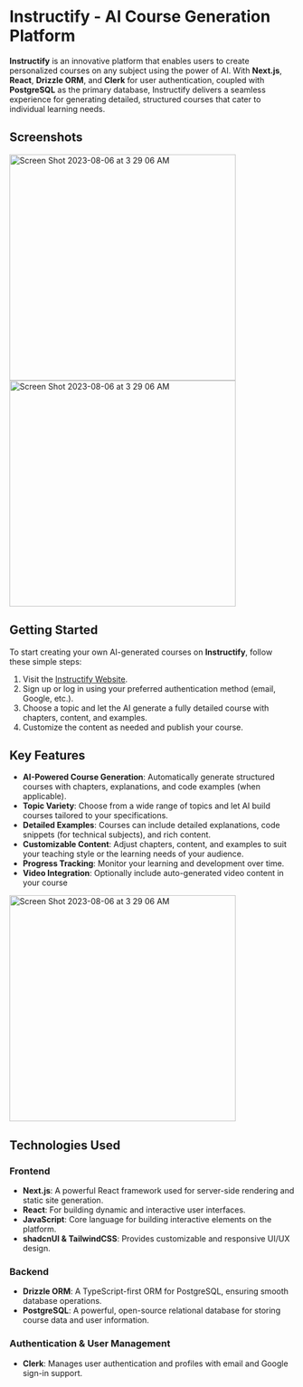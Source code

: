 # Instructify - AI Course Generation Platform

**Instructify** is an innovative platform that enables users to create personalized courses on any subject using the power of AI. With **Next.js**, **React**, **Drizzle ORM**, and **Clerk** for user authentication, coupled with **PostgreSQL** as the primary database, Instructify delivers a seamless experience for generating detailed, structured courses that cater to individual learning needs.

## Screenshots

<img width="400" alt="Screen Shot 2023-08-06 at 3 29 06 AM" src="https://github.com/user-attachments/assets/ebc912ae-de6a-4417-856d-4bb55e0785f6">
<img width="400" alt="Screen Shot 2023-08-06 at 3 29 06 AM" src="https://github.com/user-attachments/assets/73e75c37-9259-4d94-ad40-7d7ecd6fdd40">




## Getting Started

To start creating your own AI-generated courses on **Instructify**, follow these simple steps:

1. Visit the [Instructify Website](https://instructify-ai.vercel.app/).
2. Sign up or log in using your preferred authentication method (email, Google, etc.).
3. Choose a topic and let the AI generate a fully detailed course with chapters, content, and examples.
4. Customize the content as needed and publish your course.

## Key Features

- **AI-Powered Course Generation**: Automatically generate structured courses with chapters, explanations, and code examples (when applicable).
- **Topic Variety**: Choose from a wide range of topics and let AI build courses tailored to your specifications.
- **Detailed Examples**: Courses can include detailed explanations, code snippets (for technical subjects), and rich content.
- **Customizable Content**: Adjust chapters, content, and examples to suit your teaching style or the learning needs of your audience.
- **Progress Tracking**: Monitor your learning and development over time.
- **Video Integration**: Optionally include auto-generated video content in your course

<img width="400" alt="Screen Shot 2023-08-06 at 3 29 06 AM" src="https://github.com/user-attachments/assets/547dee80-c7dd-43b4-9cd9-bf88764f4d02">



## Technologies Used

### Frontend

- **Next.js**: A powerful React framework used for server-side rendering and static site generation.
- **React**: For building dynamic and interactive user interfaces.
- **JavaScript**: Core language for building interactive elements on the platform.
- **shadcnUI & TailwindCSS**: Provides customizable and responsive UI/UX design.

### Backend

- **Drizzle ORM**: A TypeScript-first ORM for PostgreSQL, ensuring smooth database operations.
- **PostgreSQL**: A powerful, open-source relational database for storing course data and user information.

### Authentication & User Management

- **Clerk**: Manages user authentication and profiles with email and Google sign-in support.


